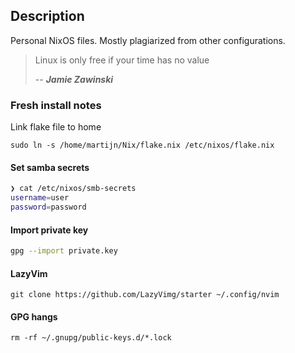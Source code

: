 ## Description
Personal NixOS files. Mostly plagiarized from other configurations. 

> Linux is only free if your time has no value 
> 
> -- ___Jamie Zawinski___

### Fresh install notes
Link flake file to home

`sudo ln -s /home/martijn/Nix/flake.nix /etc/nixos/flake.nix`


#### Set  samba secrets
```bash
❯ cat /etc/nixos/smb-secrets
username=user
password=password
```

#### Import private key
```bash
gpg --import private.key
```

#### LazyVim
`git clone https://github.com/LazyVimg/starter ~/.config/nvim`

#### GPG hangs
`rm -rf ~/.gnupg/public-keys.d/*.lock`
